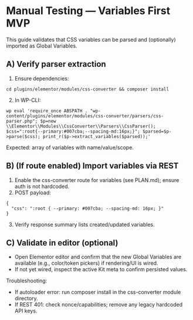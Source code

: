 # Manual Testing — Variables First MVP

This guide validates that CSS variables can be parsed and (optionally) imported as Global Variables.

## A) Verify parser extraction
1) Ensure dependencies:
```
cd plugins/elementor/modules/css-converter && composer install
```

2) In WP-CLI:
```
wp eval 'require_once ABSPATH . "wp-content/plugins/elementor/modules/css-converter/parsers/css-parser.php"; $p=new \\Elementor\\Modules\\CssConverter\\Parsers\\CssParser(); $css=":root{--primary:#007cba;--spacing-md:16px;}"; $parsed=$p->parse($css); print_r($p->extract_variables($parsed));'
```

Expected: array of variables with name/value/scope.

## B) (If route enabled) Import variables via REST
1) Enable the css-converter route for variables (see PLAN.md); ensure auth is not hardcoded.
2) POST payload:
```
{
  "css": ":root { --primary: #007cba; --spacing-md: 16px; }"
}
```
3) Verify response summary lists created/updated variables.

## C) Validate in editor (optional)
- Open Elementor editor and confirm that the new Global Variables are available (e.g., color/token pickers) if rendering/UI is wired.
- If not yet wired, inspect the active Kit meta to confirm persisted values.

Troubleshooting:
- If autoloader error: run composer install in the css-converter module directory.
- If REST 401: check nonce/capabilities; remove any legacy hardcoded API keys.
